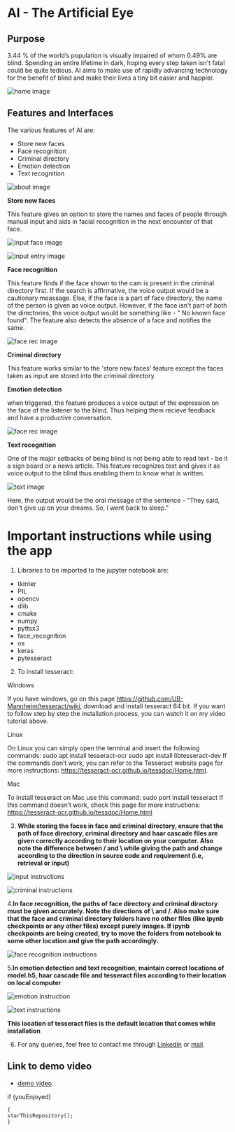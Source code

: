 # AI - The Artificial Eye
## Purpose
3.44 % of the world’s population is visually impaired of whom 0.49% are blind. Spending an entire lifetime in dark, hoping every step taken isn't fatal could be quite tedious. AI aims to make use of rapidly advancing technology for the benefit of blind and make their lives a tiny bit easier and happier.

![home image](https://user-images.githubusercontent.com/106391241/170805667-02ad4c5c-a301-48ce-8c8e-5fd5e5153a06.png)

## Features and Interfaces
The various features of AI are:
- Store new faces
- Face recognition
- Criminal directory
- Emotion detection
- Text recognition

![about image](https://user-images.githubusercontent.com/106391241/170805764-453c535a-d6d2-4921-a2bd-d5097a3bba79.png)

**Store new faces** 

This feature gives an option to store the names and faces of people through manual input and aids in facial recognition in the next encounter of that face.

![input face image](https://user-images.githubusercontent.com/106391241/170805827-14c78170-c48c-4e09-b28e-e14c39eb4b38.png)

![input entry image](https://user-images.githubusercontent.com/106391241/170805828-bd33bc95-efa7-4380-8150-379813464f4d.png)

**Face recognition**

This feature finds if the face shown to the cam is present in the criminal directory first. If the search is affirmative, the voice output would be a cautionary meassage. Else, if the face is a part of face directory, the name of the person is given as voice output. However, if the face isn't part of both the directories, the voice output would be something like - " No known face found". The feature also detects the absence of a face and notifies the same.

![face rec image](https://user-images.githubusercontent.com/106391241/170806074-fa1789b0-225d-4eab-8932-f61aeb27a6f7.png)

**Criminal directory**

This feature works similar to the 'store new faces' feature except the faces taken as input are stored into the criminal directory.

**Emotion detection**

when triggered, the feature produces a voice output of the expression on the face of the listener to the blind. Thus helping them recieve feedback and have a productive conversation.

![face rec image](https://user-images.githubusercontent.com/106391241/170806451-4495808b-ccec-43a2-8900-cc0e609e5440.png)

**Text recognition**

One of the major setbacks of being blind is not being able to read text - be it a sign board or a news article. This feature recognizes text and gives it as voice output to the blind thus enabling them to know what is written.

![text image](https://user-images.githubusercontent.com/106391241/170806682-d48c43f7-20c1-4f64-92d7-c31d5ced5e2f.png)

Here, the output would be the oral message of the sentence - "They said, don't give up on your dreams. So, I went back to sleep."

# Important instructions while using the app

1. Libraries to be imported to the jupyter notebook are:
- tkinter
- PIL
- opencv
- dlib
- cmake
- numpy
- pyttsx3
- face_recognition
- os
- keras
- pytesseract

2. To install tesseract:

Windows

If you have windows, go on this page https://github.com/UB-Mannheim/tesseract/wiki, download and install tesseract 64 bit.
If you want to follow step by step the installation process, you can watch it on my video tutorial above.

Linux

On Linux you can simply open the terminal and insert the following commands:
sudo apt install tesseract-ocr
sudo apt install libtesseract-dev
If the commands don’t work, you can refer to the Tesseract website page for more instructions: https://tesseract-ocr.github.io/tessdoc/Home.html.

Mac

To install tesseract on Mac use this command:
sudo port install tesseract
If this command doesn’t work, check this page for more instructions: https://tesseract-ocr.github.io/tessdoc/Home.html

3. **While storing the faces in face and criminal directory, ensure that the path of face directory, criminal directory and haar cascade files are given correctly according to their location on your computer. Also note the difference between / and \ while giving the path and change according to the direction in source code and requirement (i.e, retrieval or input)**

![input instructions](https://user-images.githubusercontent.com/106391241/170808490-7a970427-7986-4b03-af76-417320f3259c.png)

![criminal instructions](https://user-images.githubusercontent.com/106391241/170808493-296c53dc-11b2-4ddd-8c8d-206a177be7c3.png)

4.**In face recognition, the paths of face directory and criminal diractory must be given accurately. Note the directions of \ and /. Also make sure that the face and criminal directory folders have no other files (like ipynb checkpoints or any other files) except purely images. If ipynb checkpoints are being created, try to move the folders from notebook to some other location and give the path accordingly.**

![face recognition instructions](https://user-images.githubusercontent.com/106391241/170808690-696ca8b4-ddff-4c6c-b81a-26b14c9dfd1d.png)

5.**In emotion detection and text recognition, maintain correct locations of model.h5, haar cascade file and tesseract files according to their location on local computer**

![emotion instruction](https://user-images.githubusercontent.com/106391241/170808749-6eec0f06-5849-4b8f-a5fa-33ddcdb43021.png)

![text instructions](https://user-images.githubusercontent.com/106391241/170808753-eb2f0510-9811-47f9-8137-1f67b462833c.png)

**This location of tesseract files is the default location that comes while installation**

6. For any queries, feel free to contact me through [LinkedIn](https://www.linkedin.com/in/ananya-bompalli-708031201?lipi=urn%3Ali%3Apage%3Ad_flagship3_profile_view_base_contact_details%3Bz2p7RkBdS8y%2BwQf1secuYg%3D%3D) or [mail](abompalli@gmail.com).

## Link to demo video

- [demo video](https://drive.google.com/drive/folders/1nkfsA9SyPh12mW_ExzkYZWrcTvAAcTKf?usp=sharing).


if (youEnjoyed) 

    {
    starThisRepository();
    }










